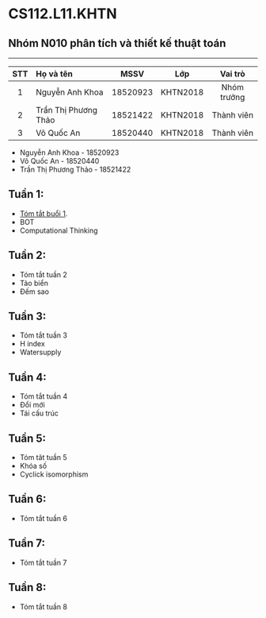 # CS112.L11.KHTN
## Nhóm N010 phân tích và thiết kế thuật toán
---
|STT| Họ và tên         |MSSV       |Lớp       |Vai trò      |
|:-:|:------------------|:---------:|:--------:|:-----------:|
| 1	|Nguyễn Anh Khoa	| 18520923	|KHTN2018  | Nhóm trưởng |
| 2	|Trần Thị Phương Thảo	| 18521422	|KHTN2018  | Thành viên  |
| 3	|Võ Quốc An	| 18520440	|KHTN2018  | Thành viên  |
- Nguyễn Anh Khoa - 18520923
- Võ Quốc An - 18520440
- Trần Thị Phương Thảo - 18521422

## Tuần 1:
  - [Tóm tắt buổi 1](https://github.com/anhkhoa039/CS112.L11.KHTN/blob/master/week1/_1BOT.ipynb).
  - BOT
  - Computational Thinking
## Tuần 2:
  - Tóm tắt tuần 2
  - Tảo biển
  - Đếm sao
## Tuần 3:
  - Tóm tắt tuần 3
  - H index
  - Watersupply
## Tuần 4:
  - Tóm tắt tuần 4
  - Đổi mới
  - Tái cấu trúc
## Tuần 5:
  - Tóm tăt tuần 5
  - Khóa số
  - Cyclick isomorphism
 ## Tuần 6:
  - Tóm tắt tuần 6
 ## Tuần 7:
  - Tóm tắt tuần 7
 ## Tuần 8:
  - Tóm tắt tuần 8
  
